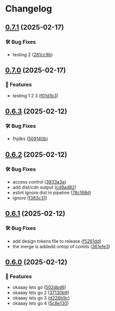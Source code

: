 # Changelog

## [0.7.1](https://github.com/FHIDev/dafn-dummy-repo/compare/v0.7.0...v0.7.1) (2025-02-17)


### 🛠️ Bug Fixes

* testing 2 ([281cc9b](https://github.com/FHIDev/dafn-dummy-repo/commit/281cc9be728deab4adbe8ec8564c5ad567715d33))

## [0.7.0](https://github.com/FHIDev/Fhi.Designsystem/compare/v0.6.3...v0.7.0) (2025-02-17)


### 🚀 Features

* testing 1 2 3 ([f01d1b3](https://github.com/FHIDev/Fhi.Designsystem/commit/f01d1b31c1da38a8bcc087497931f3d368486e37))

## [0.6.3](https://github.com/FHIDev/Fhi.Designsystem/compare/v0.6.2...v0.6.3) (2025-02-12)


### 🛠️ Bug Fixes

* fhjdks ([509140b](https://github.com/FHIDev/Fhi.Designsystem/commit/509140b2c2d810da7580786df3c0e9580095d78c))

## [0.6.2](https://github.com/FHIDev/Fhi.Designsystem/compare/v0.6.1...v0.6.2) (2025-02-12)


### 🛠️ Bug Fixes

* access control ([3933a3a](https://github.com/FHIDev/Fhi.Designsystem/commit/3933a3aff9de738e2bec31417a78febf1e9b816a))
* add dist/cdn output ([cd9ad82](https://github.com/FHIDev/Fhi.Designsystem/commit/cd9ad825166285ddef11a86c2314dcc468069eba))
* eslint ignore dist in pipeline ([78c168d](https://github.com/FHIDev/Fhi.Designsystem/commit/78c168dc18c3ed73a40a5d5129493534c6c6a8a4))
* ignore ([f383c31](https://github.com/FHIDev/Fhi.Designsystem/commit/f383c31f21ea75c2032a911d621fc2397738c017))

## [0.6.1](https://github.com/FHIDev/Fhi.Designsystem/compare/v0.6.0...v0.6.1) (2025-02-12)


### 🛠️ Bug Fixes

* add design tokens file to release ([f5261dd](https://github.com/FHIDev/Fhi.Designsystem/commit/f5261ddddd2fbcb20b70969e0893c6f84e68e488))
* the merge is addedd ontop of comits ([361efe3](https://github.com/FHIDev/Fhi.Designsystem/commit/361efe34117e7f60be04f59aaae76e6fdb9ae4d0))

## [0.6.0](https://github.com/FHIDev/Fhi.Designsystem/compare/v0.5.1...v0.6.0) (2025-02-12)


### 🚀 Features

* okaaay lets go ([502dbd6](https://github.com/FHIDev/Fhi.Designsystem/commit/502dbd65e13e2f916b7c198062379be35dd06478))
* okaaay lets go 2 ([37130b9](https://github.com/FHIDev/Fhi.Designsystem/commit/37130b9b563b68af662e6b3b0856c8e469848334))
* okaaay lets go 3 ([d226b9c](https://github.com/FHIDev/Fhi.Designsystem/commit/d226b9c4fd0f1b5ef54eb2b5373bac7230d5e192))
* okaaay lets go 4 ([5c8e130](https://github.com/FHIDev/Fhi.Designsystem/commit/5c8e130932c138bf7e717f0fc2506b3a28e0982c))
